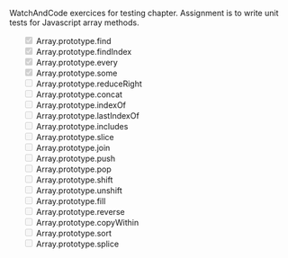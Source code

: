 <html lang="en">
<head>
  <meta charset="UTF-8">
  <meta name="viewport" content="width=device-width, initial-scale=1.0">
  <meta http-equiv="X-UA-Compatible" content="ie=edge">
  <title>README.md</title>
  <style>
  li {
    list-style-type: none;
    }
  </style>
</head>
  <body>
    <p>
      WatchAndCode exercices for testing chapter. Assignment is to write unit tests for Javascript array methods.
    </p>
    <ul>
      <li><input class="item" type="checkbox" disabled="" checked=""> Array.prototype.find </li>
      <li><input class="item"type="checkbox" disabled="" checked=""> Array.prototype.findIndex </li>
      <li><input class="item"type="checkbox" disabled="" checked=""> Array.prototype.every </li>
      <li><input class="item"type="checkbox" disabled="" checked=""> Array.prototype.some </li>
      <li><input class="item"type="checkbox" disabled="" > Array.prototype.reduceRight </li>
      <li><input class="item"type="checkbox" disabled="" > Array.prototype.concat </li>
      <li><input class="item"type="checkbox" disabled="" > Array.prototype.indexOf </li>
      <li><input class="item"type="checkbox" disabled="" > Array.prototype.lastIndexOf </li>
      <li><input class="item"type="checkbox" disabled="" > Array.prototype.includes </li>
      <li><input class="item"type="checkbox" disabled="" > Array.prototype.slice </li>
      <li><input class="item"type="checkbox" disabled="" > Array.prototype.join </li>
      <li><input class="item"type="checkbox" disabled="" > Array.prototype.push </li>
      <li><input class="item"type="checkbox" disabled="" > Array.prototype.pop </li>
      <li><input class="item"type="checkbox" disabled="" > Array.prototype.shift </li>
      <li><input class="item"type="checkbox" disabled="" > Array.prototype.unshift </li>
      <li><input class="item"type="checkbox" disabled="" > Array.prototype.fill </li>
      <li><input class="item"type="checkbox" disabled="" > Array.prototype.reverse </li>
      <li><input class="item"type="checkbox" disabled="" > Array.prototype.copyWithin </li>
      <li><input class="item"type="checkbox" disabled="" > Array.prototype.sort </li>
      <li><input class="item"type="checkbox" disabled="" > Array.prototype.splice </li>
    </ul>
  </body>
</html>
